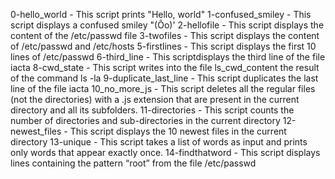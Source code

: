 0-hello_world - This script prints "Hello, world"
1-confused_smiley - This script displays a confused smiley "(Ôo)'
2-hellofile - This script displays the content of the /etc/passwd file
3-twofiles - This script displays the content of /etc/passwd and /etc/hosts
5-firstlines - This script displays the first 10 lines of /etc/passwd
6-third_line - This scriptdisplays the third line of the file iacta
8-cwd_state - This script writes into the file ls_cwd_content the result of the command ls -la
9-duplicate_last_line - This script duplicates the last line of the file iacta
10_no_more_js - This script deletes all the regular files (not the directories) with a .js extension that are present in the current directory and all its subfolders.
11-directories - This script counts the number of directories and sub-directories in the current directory
12-newest_files - This script displays the 10 newest files in the current directory
13-unique - This script takes a list of words as input and prints only words that appear exactly once.
14-findthatword - This script displays lines containing the pattern “root” from the file /etc/passwd
